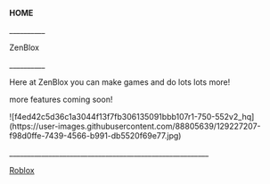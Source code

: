<b>HOME</b>
<p> __________</p>
<p>ZenBlox</p>
<p> __________</p>
<p>Here at ZenBlox you can make games and do lots lots more!</p>
<p>more features coming soon!</p>
![f4ed42c5d36c1a3044f13f7fb306135091bbb107r1-750-552v2_hq](https://user-images.githubusercontent.com/88805639/129227207-f98d0ffe-7439-4566-b991-db5520f69e77.jpg)
<p>________________________________________________________</p>
<a href="https://web.roblox.com/home">Roblox</a>
